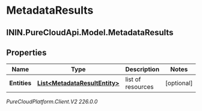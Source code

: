 # MetadataResults

## ININ.PureCloudApi.Model.MetadataResults

## Properties

|Name | Type | Description | Notes|
|------------ | ------------- | ------------- | -------------|
| **Entities** | [**List&lt;MetadataResultEntity&gt;**](MetadataResultEntity) | list of resources | [optional] |



_PureCloudPlatform.Client.V2 226.0.0_
